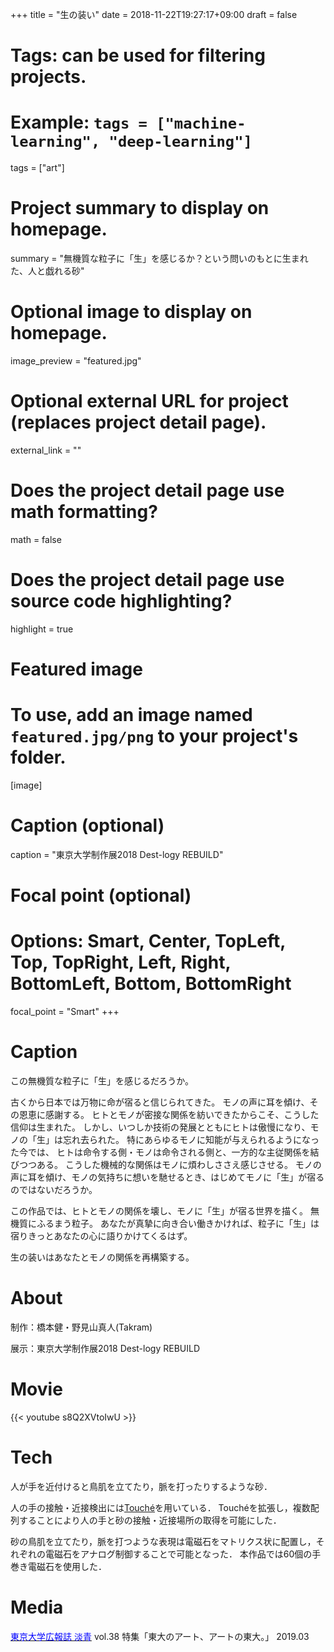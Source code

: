 +++
title = "生の装い"
date = 2018-11-22T19:27:17+09:00
draft = false

# Tags: can be used for filtering projects.
# Example: `tags = ["machine-learning", "deep-learning"]`
tags = ["art"]

# Project summary to display on homepage.
summary = "無機質な粒子に「生」を感じるか？という問いのもとに生まれた、人と戯れる砂"

# Optional image to display on homepage.
image_preview = "featured.jpg"

# Optional external URL for project (replaces project detail page).
external_link = ""

# Does the project detail page use math formatting?
math = false

# Does the project detail page use source code highlighting?
highlight = true

# Featured image
# To use, add an image named `featured.jpg/png` to your project's folder. 
[image]
  # Caption (optional)
  caption = "東京大学制作展2018 Dest-logy REBUILD"
  
  # Focal point (optional)
  # Options: Smart, Center, TopLeft, Top, TopRight, Left, Right, BottomLeft, Bottom, BottomRight
  focal_point = "Smart"
+++

# Caption
この無機質な粒子に「生」を感じるだろうか。

古くから日本では万物に命が宿ると信じられてきた。
モノの声に耳を傾け、その恩恵に感謝する。
ヒトとモノが密接な関係を紡いできたからこそ、こうした信仰は生まれた。
しかし、いつしか技術の発展とともにヒトは傲慢になり、モノの「生」は忘れ去られた。
特にあらゆるモノに知能が与えられるようになった今では、 ヒトは命令する側・モノは命令される側と、一方的な主従関係を結びつつある。
こうした機械的な関係はモノに煩わしささえ感じさせる。
モノの声に耳を傾け、モノの気持ちに想いを馳せるとき、はじめてモノに「生」が宿るのではないだろうか。

この作品では、ヒトとモノの関係を壊し、モノに「生」が宿る世界を描く。
無機質にふるまう粒子。
あなたが真摯に向き合い働きかければ、粒子に「生」は宿りきっとあなたの心に語りかけてくるはず。

生の装いはあなたとモノの関係を再構築する。

# About
制作：橋本健・野見山真人(Takram) 

展示：東京大学制作展2018 Dest-logy REBUILD

# Movie 
{{< youtube s8Q2XVtoIwU >}}

# Tech
人が手を近付けると鳥肌を立てたり，脈を打ったりするような砂．

人の手の接触・近接検出には[Touché](http://www.satomunehiko.com/ja/works/touche/)を用いている．
Touchéを拡張し，複数配列することにより人の手と砂の接触・近接場所の取得を可能にした．

砂の鳥肌を立てたり，脈を打つような表現は電磁石をマトリクス状に配置し，それぞれの電磁石をアナログ制御することで可能となった．
本作品では60個の手巻き電磁石を使用した．

# Media
[<font color='blue'>東京大学広報誌 淡青</font>](https://www.u-tokyo.ac.jp/ja/about/public-relations/tansei.html) vol.38 特集「東大のアート、アートの東大。」 2019.03